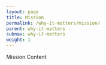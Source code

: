 ```yaml
---
layout: page
title: Mission
permalink: /why-it-matters/mission/
parent: why-it-matters
subnav: why-it-matters
weight: 1
---
```



<section class="p-b-md">
	<p class="lead">Mission Content</p>
</section>
